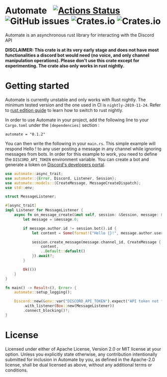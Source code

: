 # Automate &nbsp; [![Actions Status](https://github.com/mbenoukaiss/automate/workflows/Checks/badge.svg)](https://github.com/mbenoukaiss/automate/actions) ![GitHub issues](https://img.shields.io/github/issues/mbenoukaiss/automate) ![Crates.io](https://img.shields.io/crates/v/automate) ![Crates.io](https://img.shields.io/crates/l/automate)
Automate is an asynchronous rust library for interacting with the Discord API

**DISCLAIMER: This crate is at its very early stage and does not have most functionalities a discord bot would need (no
voice, and only channel manipulation operations). Please don't use this crate except for experimenting.
The crate also only works in rust nightly.**

# Getting started
Automate is currently unstable and only works with Rust nightly. The minimum tested version and the one used in CI is
`nightly-2019-11-24`. Refer to [rust edition guide](https://doc.rust-lang.org/edition-guide/rust-2018/rustup-for-managing-rust-versions.html)
to learn how to switch to rust nightly.

In order to use Automate in your project, add the following line to your `Cargo.toml` under the `[dependencies]` section :
```
automate = "0.1.2"
```

You can then write the following in your `main.rs`. This simple example will respond Hello <name of the user>! to any
user posting a message in any channel while ignoring messages from bots.
In order for this example to work, you need to define the `DISCORD_API_TOKEN` environment variable. You can create a
bot and generate a token on [Discord's developers portal](https://discordapp.com/developers/applications/).

```rust
use automate::async_trait;
use automate::{Error, Discord, Listener, Session};
use automate::models::{CreateMessage, MessageCreateDispatch};
use std::env;

struct MessageListener;

#[async_trait]
impl Listener for MessageListener {
    async fn on_message_create(&mut self, session: &Session, message: &MessageCreateDispatch) -> Result<(), Error> {
        let message = &message.0;

        if message.author.id != session.bot().id {
            let content = Some(format!("Hello {}!", message.author.username));

            session.create_message(message.channel_id, CreateMessage {
                content,
                ..Default::default()
            }).await?;
        }

        Ok(())
    }
}

fn main() -> Result<(), Error> {
    automate::setup_logging();

    Discord::new(&env::var("DISCORD_API_TOKEN").expect("API token not found"))
        .with_listener(Box::new(MessageListener))
        .connect_blocking()?;
}
```

# License
Licensed under either of Apache License, Version 2.0 or MIT license at your option.
Unless you explicitly state otherwise, any contribution intentionally submitted for inclusion in Automate by you, as
defined in the Apache-2.0 license, shall be dual licensed as above, without any additional terms or conditions.